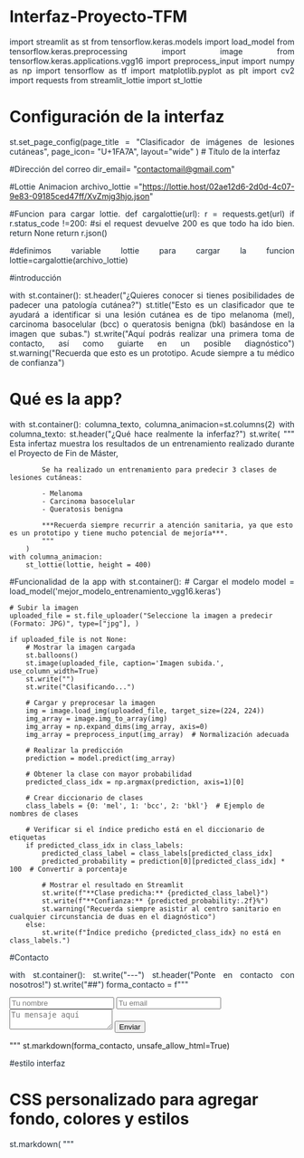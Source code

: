 # Interfaz-Proyecto-TFM


import streamlit as st
from tensorflow.keras.models import load_model
from tensorflow.keras.preprocessing import image
from tensorflow.keras.applications.vgg16 import preprocess_input
import numpy as np
import tensorflow as tf
import matplotlib.pyplot as plt
import cv2
import requests
from streamlit_lottie import st_lottie

# Configuración de la interfaz
st.set_page_config(page_title = "Clasificador de imágenes de lesiones cutáneas", page_icon= "U+1FA7A", layout="wide" )  # Título de la interfaz

#Dirección del correo
dir_email= "contactomail@gmail.com"

#Lottie Animacion
archivo_lottie ="https://lottie.host/02ae12d6-2d0d-4c07-9e83-09185ced47ff/XvZmjg3hjo.json"

#Funcion para cargar lottie. 
def cargalottie(url):
    r = requests.get(url)
    if r.status_code !=200: #si el request devuelve 200 es que todo ha ido bien. 
        return None
    return r.json()
    
#definimos variable lottie para cargar la funcion
lottie=cargalottie(archivo_lottie)

#introducción

with st.container():
    st.header("¿Quieres conocer si tienes posibilidades de padecer una patología cutánea?")
    st.title("Esto es un clasificador que te ayudará a identificar si una lesión cutánea es de tipo melanoma (mel), carcinoma basocelular (bcc) o queratosis benigna (bkl) basándose en la imagen que subas.")
    st.write("Aquí podrás realizar una primera toma de contacto, así como guiarte en un posible diagnóstico")
    st.warning("Recuerda que esto es un prototipo. Acude siempre a tu médico de confianza")

# Qué es la app?
with st.container():
    columna_texto, columna_animacion=st.columns(2)
    with columna_texto:
        st.header("¿Qué hace realmente la inferfaz?")
        st.write(
            """
            Esta infertaz muestra los resultados de un entrenamiento realizado durante el Proyecto de Fin de Máster, 

            Se ha realizado un entrenamiento para predecir 3 clases de lesiones cutáneas: 

            - Melanoma
            - Carcinoma basocelular
            - Queratosis benigna

            ***Recuerda siempre recurrir a atención sanitaria, ya que esto es un prototipo y tiene mucho potencial de mejoría***. 
            """
        )
    with columna_animacion: 
        st_lottie(lottie, height = 400)

#Funcionalidad de la app 
with st.container():
    # Cargar el modelo
    model = load_model('mejor_modelo_entrenamiento_vgg16.keras')

    # Subir la imagen
    uploaded_file = st.file_uploader("Seleccione la imagen a predecir (Formato: JPG)", type=["jpg"], )
    
    if uploaded_file is not None:
        # Mostrar la imagen cargada
        st.balloons()
        st.image(uploaded_file, caption='Imagen subida.', use_column_width=True)
        st.write("")
        st.write("Clasificando...")
    
        # Cargar y preprocesar la imagen
        img = image.load_img(uploaded_file, target_size=(224, 224))
        img_array = image.img_to_array(img)
        img_array = np.expand_dims(img_array, axis=0)
        img_array = preprocess_input(img_array)  # Normalización adecuada
    
        # Realizar la predicción
        prediction = model.predict(img_array)
    
        # Obtener la clase con mayor probabilidad
        predicted_class_idx = np.argmax(prediction, axis=1)[0]
    
        # Crear diccionario de clases
        class_labels = {0: 'mel', 1: 'bcc', 2: 'bkl'}  # Ejemplo de nombres de clases
    
        # Verificar si el índice predicho está en el diccionario de etiquetas
        if predicted_class_idx in class_labels:
            predicted_class_label = class_labels[predicted_class_idx]
            predicted_probability = prediction[0][predicted_class_idx] * 100  # Convertir a porcentaje
    
            # Mostrar el resultado en Streamlit
            st.write(f"**Clase predicha:** {predicted_class_label}")
            st.write(f"**Confianza:** {predicted_probability:.2f}%")
            st.warning("Recuerda siempre asistir al centro sanitario en cualquier circunstancia de duas en el diagnóstico")
        else:
            st.write(f"Índice predicho {predicted_class_idx} no está en class_labels.")

#Contacto 

with st.container():
    st.write("---")
    st.header("Ponte en contacto con nosotros!")
    st.write("##")
    forma_contacto = f"""
    <form action="https://formsubmit.co/{dir_email}" method="POST">
        <input type="hidden" name="_captcha" value="false">
        <input type="text" name="name" placeholder="Tu nombre" required>
        <input type="email" name="email" placeholder="Tu email" required>
        <textarea name="message" placeholder="Tu mensaje aquí" required></textarea>
        <button type="submit">Enviar</button>
    </form>
    """
    st.markdown(forma_contacto, unsafe_allow_html=True)

#estilo interfaz

# CSS personalizado para agregar fondo, colores y estilos
st.markdown(
    """
    <style>
        /* Fondo azul */
        .stApp {
            background-color: #f0f0f0;  /* Color azul de fondo */
        }

        /* Colores y estilo de texto */
        h1, h2, h3 {
            color: #FF5733;
            font-family: Arial, sans-serif;
        }

        /* Texto justificado y color */
        p, li, label, .stMarkdown p {
            color: #1C2833;
            text-align: justify; /* Justificar texto */
        }

        /* Botones */
        .stButton button {
            color: white;
            background-color: #2980B9;
            font-weight: bold;
        }
    </style>
    """,
    unsafe_allow_html=True
)
